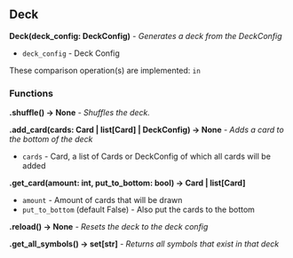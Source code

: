 ## Deck
**Deck(deck_config: DeckConfig)** *- Generates a deck from the DeckConfig*    
* `deck_config` - Deck Config      

These comparison operation(s) are implemented: `in`   
### Functions

**.shuffle() -> None** *- Shuffles the deck.*     

**.add_card(cards: Card | list[Card] | DeckConfig) -> None** *- Adds a card to the bottom of the deck*
* `cards` - Card, a list of Cards or DeckConfig of which all cards will be added

**.get_card(amount: int, put_to_bottom: bool) -> Card | list[Card]**      
* `amount` - Amount of cards that will be drawn
* `put_to_bottom` (default False) - Also put the cards to the bottom

**.reload() -> None** *- Resets the deck to the deck config*

**.get_all_symbols() -> set[str]** *- Returns all symbols that exist in that deck*
